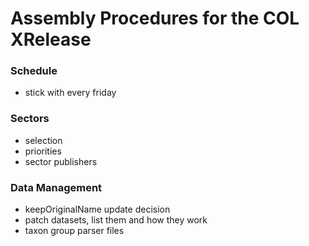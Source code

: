 # Assembly Procedures for the COL XRelease

### Schedule
 - stick with every friday

### Sectors
 - selection
 - priorities
 - sector publishers

### Data Management
 - keepOriginalName update decision
 - patch datasets, list them and how they work
 - taxon group parser files
